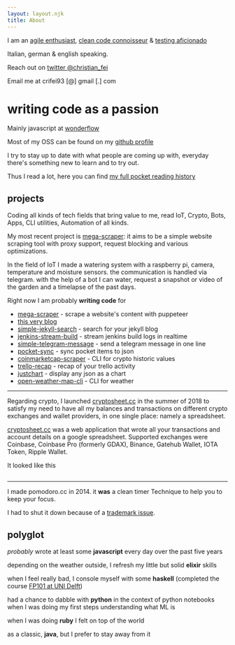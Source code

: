 ```yaml
---
layout: layout.njk
title: About
---
```


<!-- <h1 class="title no-anchorify"><span>about</span></h1> -->
<div>

I am an [agile enthusiast](https://en.wikipedia.org/wiki/agile_software_development), [clean code connoisseur](https://blog.cleancoder.com) & [testing aficionado](https://en.wikipedia.org/wiki/test-driven_development)

Italian, german & english speaking.

Reach out on [twitter @christian_fei](https://twitter.com/christian_fei)

Email me at crifei93 [@] gmail [.] com

# writing code as a passion

Mainly javascript at [wonderflow](https://www.wonderflow.co)

Most of my OSS can be found on my [github profile](https://github.com/christian-fei)

I try to stay up to date with what people are coming up with, everyday there's something new to learn and to try out.

Thus I read a lot, here you can find [my full pocket reading history](/pocket/)

## projects

Coding all kinds of tech fields that bring value to me, read IoT, Crypto, Bots, Apps, CLI utilities, Automation of all kinds.

My most recent project is [mega-scraper](https://github.com/christian-fei/mega-scraper): it aims to be a simple website scraping tool with proxy support, request blocking and various optimizations.

In the field of IoT I made a watering system with a raspberry pi, camera, temperature and moisture sensors. the communication is handled via telegram. with the help of a bot I can water, request a snapshot or video of the garden and a timelapse of the past days.

Right now I am probably **writing code** for
- [mega-scraper](https://github.com/christian-fei/mega-scraper) - scrape a website's content with puppeteer
- [this very blog](https://github.com/christian-fei/christian-fei.github.io)
- [simple-jekyll-search](https://github.com/christian-fei/simple-jekyll-search) - search for your jekyll blog
- [jenkins-stream-build](https://github.com/christian-fei/jenkins-stream-build) - stream jenkins build logs in realtime
- [simple-telegram-message](https://github.com/christian-fei/simple-telegram-message) - send a telegram message in one line
- [pocket-sync](https://github.com/christian-fei/pocket-sync) - sync pocket items to json
- [coinmarketcap-scraper](https://github.com/christian-fei/coinmarketcap-scraper) - CLI for crypto historic values
- [trello-recap](https://github.com/christian-fei/trello-recap) - recap of your trello activity
- [justchart](https://github.com/christian-fei/justchart) - display any json as a chart
- [open-weather-map-cli](https://github.com/christian-fei/open-weather-map-cli) - CLI for weather

---

Regarding crypto, I launched [cryptosheet.cc](https://cryptosheet.cc/) in the summer of 2018 to satisfy my need to have all my balances and transactions on different crypto exchanges and wallet providers, in one single place: namely a spreadsheet.

[cryptosheet.cc](https://cryptosheet.cc/) was a web application that wrote all your transactions and account details on a google spreadsheet. Supported exchanges were Coinbase, Coinbase Pro (formerly GDAX), Binance, Gatehub Wallet, IOTA Token, Ripple Wallet.

It looked like this

<div class="flex">
  <div class="flex-item tac">
    <img lazy="/assets/images/cryptosheet2.cc.png">
  </div>
  <div class="flex-item tac">
    <img style="max-width: 12em;" lazy="/assets/images/cryptosheet3.cc.png">
  </div>
</div>

---

I made pomodoro.cc in 2014. it **was** a clean timer  Technique to help you to keep your focus.

I had to shut it down because of a [trademark issue](/posts/2020-02-13-So-Long-and-Thanks-for-All-the-Veggies/).


## polyglot

*probably* wrote at least some **javascript** every day over the past five years

depending on the weather outside, I refresh my little but solid **elixir** skills

when I feel really bad, I console myself with some **haskell** (completed the course [FP101 at UNI Delft](https://www.edx.org/course/introduction-functional-programming-delftx-fp101x-0))

had a chance to dabble with **python** in the context of python notebooks when I was doing my first steps understanding what ML is

when I was doing **ruby** I felt on top of the world

as a classic, **java**, but I prefer to stay away from it

</div>